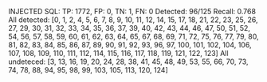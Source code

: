 INJECTED SQL: TP: 1772, FP: 0, TN: 1, FN: 0
Detected: 96/125
Recall: 0.768
All detected: [0, 1, 2, 4, 5, 6, 7, 8, 9, 10, 11, 12, 14, 15, 17, 18, 21, 22, 23, 25, 26, 27, 29, 30, 31, 32, 33, 34, 35, 36, 37, 39, 40, 42, 43, 44, 46, 47, 50, 51, 52, 54, 56, 57, 58, 59, 60, 61, 62, 63, 64, 65, 67, 68, 69, 71, 72, 75, 76, 77, 79, 80, 81, 82, 83, 84, 85, 86, 87, 89, 90, 91, 92, 93, 96, 97, 100, 101, 102, 104, 106, 107, 108, 109, 110, 111, 112, 114, 115, 116, 117, 118, 119, 121, 122, 123]
All undeteced: [3, 13, 16, 19, 20, 24, 28, 38, 41, 45, 48, 49, 53, 55, 66, 70, 73, 74, 78, 88, 94, 95, 98, 99, 103, 105, 113, 120, 124]
